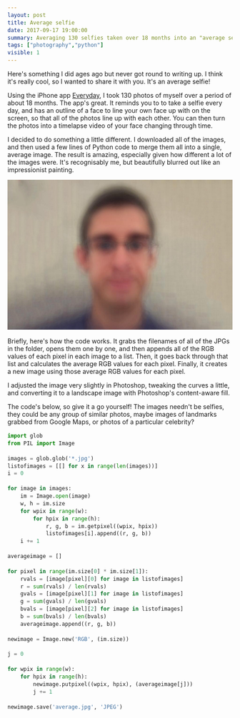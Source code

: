 ```yaml
---
layout: post
title: Average selfie
date: 2017-09-17 19:00:00
summary: Averaging 130 selfies taken over 18 months into an "average selfie".
tags: ["photography","python"]
visible: 1
---
```


Here's something I did ages ago but never got round to writing up. I think it's
really cool, so I wanted to share it with you. It's an average selfie!

Using the iPhone app
[Everyday](https://itunes.apple.com/us/app/everyday/id398081659?mt=8), I took
130 photos of myself over a period of about 18 months. The app's great. It
reminds you to to take a selfie every day, and has an outline of a face to line
your own face up with on the screen, so that all of the photos line up with
each other. You can then turn the photos into a timelapse video of your face
changing through time.

I decided to do something a little different. I downloaded all of the images,
and then used a few lines of Python code to merge them all into a single,
average image. The result is amazing, especially given how different a lot of
the images were. It's recognisably me, but beautifully blurred out like an
impressionist painting.

![Average selfie](/assets/average-selfie.jpg)

Briefly, here's how the code works. It grabs the filenames of all of the JPGs
in the folder, opens them one by one, and then appends all of the RGB values of
each pixel in each image to a list. Then, it goes back through that list and
calculates the average RGB values for each pixel. Finally, it creates a new
image using those average RGB values for each pixel.

I adjusted the image very slightly in Photoshop, tweaking the curves a little,
and converting it to a landscape image with Photoshop's content-aware fill.

The code's below, so give it a go yourself! The images needn't be selfies,
they could be any group of similar photos, maybe images of landmarks grabbed
from Google Maps, or photos of a particular celebrity?

```python
import glob
from PIL import Image

images = glob.glob('*.jpg')
listofimages = [[] for x in range(len(images))]
i = 0

for image in images:
    im = Image.open(image)
    w, h = im.size
    for wpix in range(w):
        for hpix in range(h):
            r, g, b = im.getpixel((wpix, hpix))
            listofimages[i].append((r, g, b))
    i += 1

averageimage = []

for pixel in range(im.size[0] * im.size[1]):
    rvals = [image[pixel][0] for image in listofimages]
    r = sum(rvals) / len(rvals)
    gvals = [image[pixel][1] for image in listofimages]
    g = sum(gvals) / len(gvals)
    bvals = [image[pixel][2] for image in listofimages]
    b = sum(bvals) / len(bvals)
    averageimage.append((r, g, b))

newimage = Image.new('RGB', (im.size))

j = 0

for wpix in range(w):
    for hpix in range(h):
        newimage.putpixel((wpix, hpix), (averageimage[j]))
        j += 1

newimage.save('average.jpg', 'JPEG')
```
